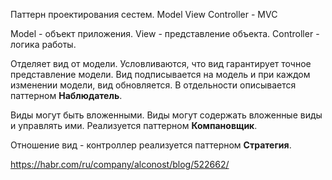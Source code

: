 Паттерн проектирования сестем. Model View Controller - MVC

Model - объект приложения.
View - представление объекта.
Controller - логика работы.

Отделяет вид от модели. Условливаются, что вид гарантирует точное представление модели. Вид подписывается на модель и при каждом изменении модели, вид обновляется. В отдельности описывается паттерном **Наблюдатель**.

Виды могут быть вложенными. Виды могут содержать вложенные виды и управлять ими. Реализуется паттерном **Компановщик**.

Отношение вид - контроллер реализуется паттерном **Стратегия**. 

https://habr.com/ru/company/alconost/blog/522662/